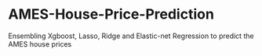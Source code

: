 # AMES-House-Price-Prediction
Ensembling Xgboost, Lasso, Ridge and Elastic-net Regression to predict the AMES house prices 
